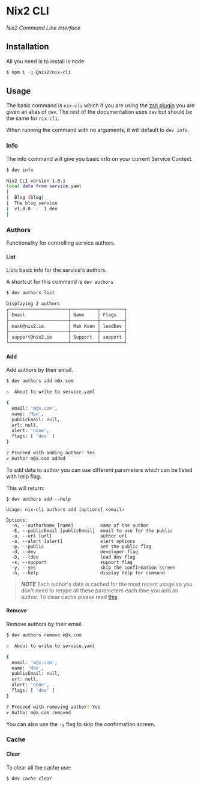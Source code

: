 # Nix2 CLI
*Nix2 Command Line Interface*

## Installation
All you need is to install is node

```sh
$ npm i -g @nix2/nix-cli
```

## Usage

The basic command is `nix-cli` which if you are using the [zsh plugin](https://github.com/nix2io/cli-zsh-plugin) you are given an alias of `dev`.
The rest of the documentation uses `dev` but should be the same for `nix-cli`.

When running the command with no arguments, it will default to `dev info`.

### Info

The info command will give you basic info on your current Service Context.

```sh
$ dev info

Nix2 CLI version 1.0.1
local data from service.yaml
|
|  Blog (blog)
|  The blog service
|  v1.0.0  -  1 dev
|
```

### Authors

Functionality for controlling service authors.

#### List

Lists basic info for the service's authors.

A shortcut for this command is `dev authors`

```sh
$ dev authors list

Displaying 2 authors
┌──────────────────────┬──────────┬─────────┐
│ Email                │ Name     │ Flags   │
├──────────────────────┼──────────┼─────────┤
│ maxk@nix2.io         │ Max Koon │ leadDev │
├──────────────────────┼──────────┼─────────┤
│ support@nix2.io      │ Support  │ support │
└──────────────────────┴──────────┴─────────┘
```

#### Add

Add authors by their email.

```sh
$ dev authors add m@x.com

⚠  About to write to service.yaml

{
  email: 'm@x.com',
  name: 'Max',
  publicEmail: null,
  url: null,
  alert: 'none',
  flags: [ 'dev' ]
}

? Proceed with adding author? Yes
✔ Author m@x.com added
```

To add data to author you can use different parameters which can be listed with help flag.

This will return:

```sh)
$ dev authors add --help

Usage: nix-cli authors add [options] <email>

Options:
  -n, --authorName [name]          name of the author
  -E, --publicEmail [publicEmail]  email to use for the public
  -u, --url [url]                  author url
  -a, --alert [alert]              alert options
  -p, --public                     set the public flag
  -d, --dev                        developer flag
  -D, --ldev                       lead dev flag
  -s, --support                    support flag
  -y, --yes                        skip the confirmation screen
  -h, --help                       display help for command
```

> **_NOTE_**  Each author's data is cached for the most recent usage so you don't need to retype all these parameters each time you add an author. To clear cache please read [this](#clear)

#### Remove

Remove authors by their email.

```sh
$ dev authors remove m@x.com

⚠  About to write to service.yaml

{
  email: 'm@x.com',
  name: 'Max',
  publicEmail: null,
  url: null,
  alert: 'none',
  flags: [ 'dev' ]
}

? Proceed with removing author? Yes
✔ Author m@x.com removed
```

You can also use the `-y` flag to skip the confirmation screen.

### Cache

#### Clear

To clear all the cache use:

```sh
$ dev cache clear
```